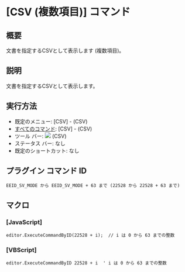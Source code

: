 # \[CSV (複数項目)\] コマンド

## 概要

文書を指定するCSVとして表示します (複数項目)。

## 説明

文書を指定するCSVとして表示します。

## 実行方法

- 既定のメニュー: \[CSV\] - (CSV)
- [すべてのコマンド](../../glossary/allcommands): \[CSV\] - (CSV)
- ツール バー: ![](../../images/csv_mode..png) (CSV)
- ステータス バー: なし
- 既定のショートカット: なし

## プラグイン コマンド ID

```
EEID_SV_MODE から EEID_SV_MODE + 63 まで (22528 から 22528 + 63 まで)
```

## マクロ

### \[JavaScript\]

```
editor.ExecuteCommandByID(22528 + i);  // i は 0 から 63 までの整数
```

### \[VBScript\]

```
editor.ExecuteCommandByID 22528 + i  ' i は 0 から 63 までの整数
```
